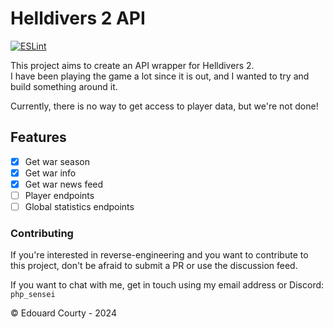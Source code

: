 # Helldivers 2 API

[![ESLint](https://github.com/EdouardCourty/helldivers2-api/actions/workflows/ESLint.yml/badge.svg)](https://github.com/EdouardCourty/helldivers2-api/actions/workflows/ESLint.yml)

This project aims to create an API wrapper for Helldivers 2.<br />
I have been playing the game a lot since it is out, and I wanted to try and build something around it.<br />

Currently, there is no way to get access to player data, but we're not done!

## Features

- [X] Get war season
- [X] Get war info
- [X] Get war news feed
- [ ] Player endpoints
- [ ] Global statistics endpoints

### Contributing

If you're interested in reverse-engineering and you want to contribute to this project, don't be afraid to submit a PR or use the discussion feed.<br />

If you want to chat with me, get in touch using my email address or Discord: `php_sensei`

&copy; Edouard Courty - 2024
